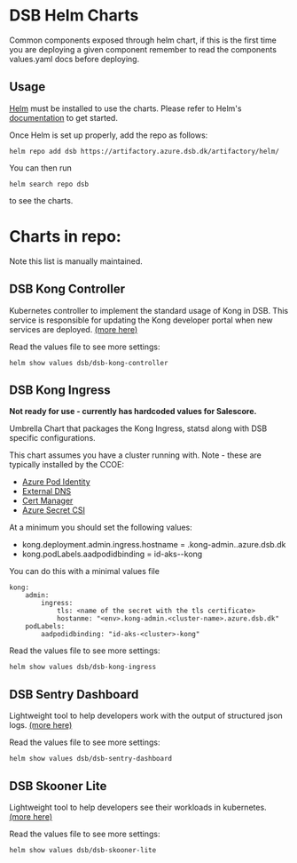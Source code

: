 # DSB Helm Charts

Common components exposed through helm chart, if this is the first time you are deploying a given component remember to read the components values.yaml docs before deploying.

## Usage

[Helm](https://helm.sh) must be installed to use the charts.
Please refer to Helm's [documentation](https://helm.sh/docs/) to get started.

Once Helm is set up properly, add the repo as follows:

```console
helm repo add dsb https://artifactory.azure.dsb.dk/artifactory/helm/
```

You can then run 

```
helm search repo dsb
```

to see the charts.

# Charts in repo:
Note this list is manually maintained.

## DSB Kong Controller
Kubernetes controller to implement the standard usage of Kong in DSB. This service is responsible for updating the Kong developer portal when new services are deployed. [(more here)](https://bitbucket.dsb.dk/projects/DOT/repos/dsb.kong.controller/browse)

Read the values file to see more settings:

```
helm show values dsb/dsb-kong-controller
```

## DSB Kong Ingress
<b>Not ready for use - currently has hardcoded values for Salescore.</b>

Umbrella Chart that packages the Kong Ingress, statsd along with DSB specific configurations.

This chart assumes you have a cluster running with. Note - these are typically installed by the CCOE:
- [Azure Pod Identity](https://github.com/Azure/aad-pod-identity)
- [External DNS](https://github.com/kubernetes-sigs/external-dns)
- [Cert Manager](https://cert-manager.io/docs/)
- [Azure Secret CSI](https://github.com/Azure/secrets-store-csi-driver-provider-azure)

At a minimum you should set the following values:
- kong.deployment.admin.ingress.hostname = <env>.kong-admin.<cluster-name>.azure.dsb.dk
- kong.podLabels.aadpodidbinding = id-aks-<cluster>-kong

You can do this with a minimal values file
```
kong:
    admin:
        ingress:
            tls: <name of the secret with the tls certificate>
            hostanme: "<env>.kong-admin.<cluster-name>.azure.dsb.dk"
    podLabels:
        aadpodidbinding: "id-aks-<cluster>-kong"
```

Read the values file to see more settings:

```
helm show values dsb/dsb-kong-ingress
```

## DSB Sentry Dashboard
Lightweight tool to help developers work with the output of structured json logs. [(more here)](https://bitbucket.dsb.dk/projects/DOT/repos/dsb.sentry.dashboard/browse)

Read the values file to see more settings:

```
helm show values dsb/dsb-sentry-dashboard
```

## DSB Skooner Lite
Lightweight tool to help developers see their workloads in kubernetes. [(more here)](https://bitbucket.dsb.dk/projects/DOT/repos/dsb.skooner.lite/browse)

Read the values file to see more settings:

```
helm show values dsb/dsb-skooner-lite
```
